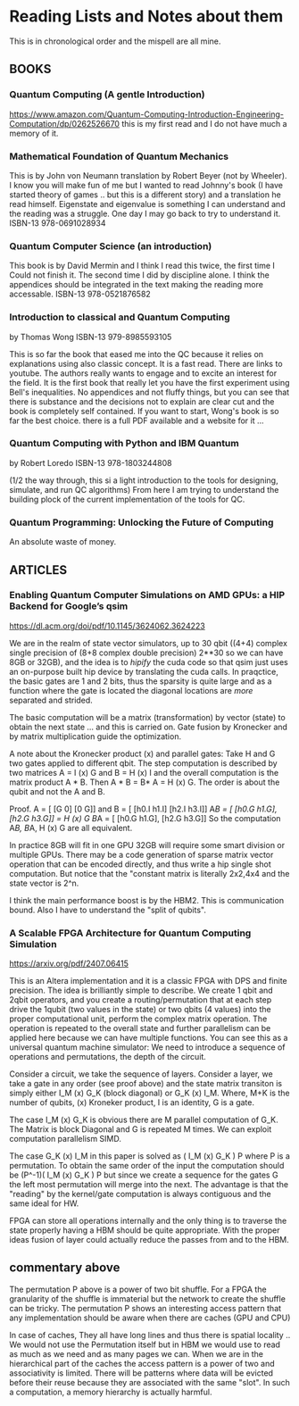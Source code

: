 # Reading Lists and Notes about them


This is in chronological order and the mispell are all mine. 

## BOOKS

### Quantum Computing (A gentle Introduction)
https://www.amazon.com/Quantum-Computing-Introduction-Engineering-Computation/dp/0262526670
this is my first read and I do not have much a memory of it.

### Mathematical Foundation of Quantum Mechanics 
This is by John von Neumann translation by Robert Beyer (not by Wheeler). I know you will make fun of me but I wanted to read Johnny's book (I have started theory of games .. but this is a different story) and a translation he read himself. Eigenstate and eigenvalue is something I can understand and the reading was a struggle. One day I may go back to try to understand it. ISBN-13 978-0691028934

### Quantum Computer Science (an introduction) 
This book is by David Mermin and I think I read this twice, the first time I Could not finish it. The second time I did by discipline alone. I think the appendices should be integrated in the text making the reading more accessable.  ISBN-13  978-0521876582

### Introduction to classical and Quantum Computing
by Thomas Wong ISBN-13 979-8985593105

This is so far the book that eased me into the QC because it relies on explanations using also classic concept. It is a fast read. There are links to youtube. The authors really wants to engage and to excite an interest for the field. It is the first book that really let you have the first experiment using Bell's inequalities. No appendices and not fluffy things, but you can see that there is substance and the decisions not to explain are clear cut and the book is completely self contained. If you want to start, Wong's book is so far the best choice. there is a full PDF available and a website for it ... 

### Quantum Computing with Python and IBM Quantum 
by Robert Loredo ISBN-13 978-1803244808

(1/2 the way through, this si a light introduction to the tools for designing, simulate, and run QC algorithms) From here I am trying to understand the building plock of the current implementation of the tools for QC. 

### Quantum Programming: Unlocking the Future of Computing 
An absolute waste of money.

## ARTICLES 

### Enabling Quantum Computer Simulations on AMD GPUs: a HIP Backend for Google’s qsim
https://dl.acm.org/doi/pdf/10.1145/3624062.3624223

We are in the realm of state vector simulators, up to 30 qbit ((4+4)
complex single precision of (8+8 complex double precision) 2**30 so we
can have 8GB or 32GB), and the idea is to _hipify_ the cuda code so
that qsim just uses an on-purpose built hip device by translating the
cuda calls.  In praqctice, the basic gates are 1 and 2 bits, thus the
sparsity is quite large and as a function where the gate is located
the diagonal locations are *more* separated and strided.

The basic computation will be a matrix (transformation) by vector
(state) to obtain the next state ... and this is carried on. Gate
fusion by Kronecker and by matrix multiplication guide the
optimization.

A note about the Kronecker product (x) and parallel gates: Take H and
G two gates applied to different qbit. The step computation is
described by two matrices A = I (x) G and B = H (x) I and the overall
computation is the matrix product A * B. Then A * B = B* A = H (x) G.
The order is about the qubit and not the A and B.

Proof. A = [ [G 0] [0 G]] and B = [ [h0.I h1.I] [h2.I h3.I]]
A*B = [ [h0.G h1.G], [h2.G h3.G]] = H (x) G 
B*A = [ [h0.G h1.G], [h2.G h3.G]] 
So the computation A*B, B*A, H (x) G are all equivalent. 

In practice 8GB will fit in one GPU 32GB will require some smart
division or multiple GPUs. There may be a code generation of sparse
matrix vector operation that can be encoded directly, and thus write a
hip single shot computation. But notice that the "constant matrix is
literally 2x2,4x4 and the state vector is 2^n.

I think the main performance boost is by the HBM2. This is
communication bound. Also I have to understand the "split of qubits".




### A Scalable FPGA Architecture for Quantum Computing Simulation
https://arxiv.org/pdf/2407.06415

This is an Altera implementation and it is a classic FPGA with DPS and
finite precision. The idea is brilliantly simple to describe.  We
create 1 qbit and 2qbit operators, and you create a
routing/permutation that at each step drive the 1qubit (two values in
the state) or two qbits (4 values) into the proper computational unit,
perform the complex matrix operation.  The operation is repeated to
the overall state and further parallelism can be applied here because
we can have multiple functions.  You can see this as a universal
quantum machine simulator: We need to introduce a sequence of
operations and permutations, the depth of the circuit. 

Consider a circuit, we take the sequence of layers. Consider a layer,
we take a gate in any order (see proof above) and the state matrix
transiton is simply either I_M (x) G_K (block diagonal) or G_K (x)
I_M. Where, M+K is the number of qubits, (x) Kroneker product, I is an
identity, G is a gate.  

The case I_M (x) G_K is obvious there are M parallel computation of
G_K. The Matrix is block Diagonal and G is repeated M times. We can
exploit computation parallelism SIMD.

The case G_K (x) I_M in this paper is solved as ( I_M (x) G_K ) P
where P is a permutation. To obtain the same order of the input the
computation should be (P^-1)( I_M (x) G_K ) P but since we create a
sequence for the gates G the left most permutation will merge into the
next. The advantage is that the "reading" by the kernel/gate
computation is always contiguous and the same ideal for HW.


FPGA can store all operations internally and the only thing is to
traverse the state properly having a HBM should be quite appropriate.
With the proper ideas fusion of layer could actually reduce the passes
from and to the HBM.


## commentary above 

The permutation P above is a power of two bit shuffle. For a FPGA the
granularity of the shuffle is immaterial but the network to create the
shuffle can be tricky. The permutation P shows an interesting access
pattern that any implementation should be aware when there are caches
(GPU and CPU)

In case of caches, They all have long lines and thus there is spatial
locality .. We would not use the Permutation itself but in HBM we
would use to read as much as we need and as many pages we can. When we
are in the hierarchical part of the caches the access pattern is a
power of two and associativity is limited. There will be patterns
where data will be evicted before their reuse because they are
associated with the same "slot". In such a computation, a memory
hierarchy is actually harmful. 


